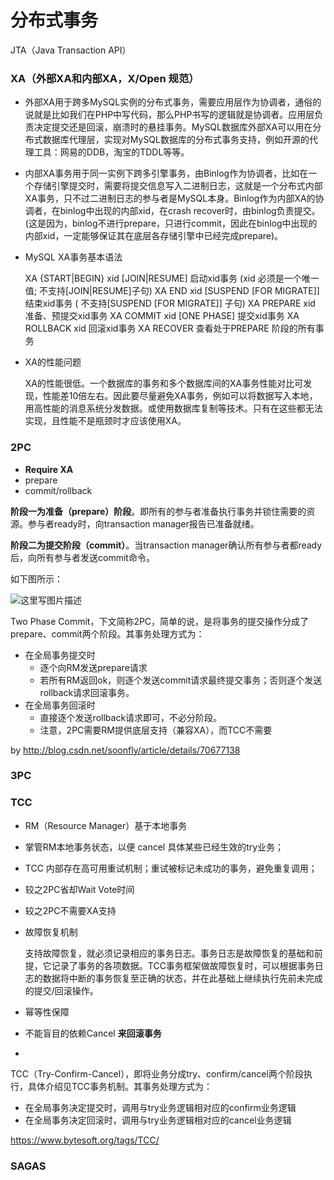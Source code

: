 # 分布式事务

JTA（Java Transaction API）

### XA（外部XA和内部XA，X/Open 规范）

* 外部XA用于跨多MySQL实例的分布式事务，需要应用层作为协调者，通俗的说就是比如我们在PHP中写代码，那么PHP书写的逻辑就是协调者。应用层负责决定提交还是回滚，崩溃时的悬挂事务。MySQL数据库外部XA可以用在分布式数据库代理层，实现对MySQL数据库的分布式事务支持，例如开源的代理工具：网易的DDB，淘宝的TDDL等等。

* 内部XA事务用于同一实例下跨多引擎事务，由Binlog作为协调者，比如在一个存储引擎提交时，需要将提交信息写入二进制日志，这就是一个分布式内部XA事务，只不过二进制日志的参与者是MySQL本身。Binlog作为内部XA的协调者，在binlog中出现的内部xid，在crash recover时，由binlog负责提交。(这是因为，binlog不进行prepare，只进行commit，因此在binlog中出现的内部xid，一定能够保证其在底层各存储引擎中已经完成prepare)。

* MySQL XA事务基本语法

  XA {START|BEGIN} xid [JOIN|RESUME]   启动xid事务 (xid 必须是一个唯一值; 不支持[JOIN|RESUME]子句) 
  XA END xid [SUSPEND [FOR MIGRATE]]   结束xid事务 ( 不支持[SUSPEND [FOR MIGRATE]] 子句) 
  XA PREPARE xid    准备、预提交xid事务 
  XA COMMIT xid [ONE PHASE]    提交xid事务 
  XA ROLLBACK xid  回滚xid事务 
  XA RECOVER   查看处于PREPARE 阶段的所有事务

* XA的性能问题

  XA的性能很低。一个数据库的事务和多个数据库间的XA事务性能对比可发现，性能差10倍左右。因此要尽量避免XA事务，例如可以将数据写入本地，用高性能的消息系统分发数据。或使用数据库复制等技术。只有在这些都无法实现，且性能不是瓶颈时才应该使用XA。

### 2PC

* **Require XA**
* prepare
* commit/rollback

**阶段一为准备（prepare）阶段**。即所有的参与者准备执行事务并锁住需要的资源。参与者ready时，向transaction manager报告已准备就绪。 

**阶段二为提交阶段（commit）**。当transaction manager确认所有参与者都ready后，向所有参与者发送commit命令。 

如下图所示： 

![这里写图片描述](http://img.blog.csdn.net/20170425103341298?watermark/2/text/aHR0cDovL2Jsb2cuY3Nkbi5uZXQvc29vbmZseQ==/font/5a6L5L2T/fontsize/400/fill/I0JBQkFCMA==/dissolve/70/gravity/SouthEast)

Two Phase Commit，下文简称2PC，简单的说，是将事务的提交操作分成了prepare、commit两个阶段。其事务处理方式为：

* 在全局事务提交时
  * 逐个向RM发送prepare请求
  * 若所有RM返回ok，则逐个发送commit请求最终提交事务；否则逐个发送rollback请求回滚事务。
* 在全局事务回滚时
  * 直接逐个发送rollback请求即可，不必分阶段。
  * 注意，2PC需要RM提供底层支持（兼容XA），而TCC不需要



by http://blog.csdn.net/soonfly/article/details/70677138

### 3PC



### TCC

* RM（Resource Manager）基于本地事务

* 掌管RM本地事务状态，以便 cancel 具体某些已经生效的try业务；

* TCC 内部存在高可用重试机制；重试被标记未成功的事务，避免重复调用；

* 较之2PC省却Wait Vote时间

* 较之2PC不需要XA支持

* 故障恢复机制

  支持故障恢复，就必须记录相应的事务日志。事务日志是故障恢复的基础和前提，它记录了事务的各项数据。TCC事务框架做故障恢复时，可以根据事务日志的数据将中断的事务恢复至正确的状态，并在此基础上继续执行先前未完成的提交/回滚操作。

* 幂等性保障

* 不能盲目的依赖Cancel **来回滚事务**

* ​

TCC（Try-Confirm-Cancel），即将业务分成try、confirm/cancel两个阶段执行，具体介绍见TCC事务机制。其事务处理方式为：

* 在全局事务决定提交时，调用与try业务逻辑相对应的confirm业务逻辑
* 在全局事务决定回滚时，调用与try业务逻辑相对应的cancel业务逻辑

https://www.bytesoft.org/tags/TCC/

### SAGAS